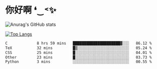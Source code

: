 # 你好啊 ❛‿˂✨

![Anurag's GitHub stats](https://github-readme-stats.vercel.app/api?username=ZombieFly&count_private=true&show_icons=true)

[![Top Langs](https://github-readme-stats.vercel.app/api/top-langs/?username=ZombieFly&layout=compact&count_private=true&hide=Ruby,makefile)](https://github.com/anuraghazra/github-readme-stats)

<!--START_SECTION:waka-->

```txt
C             8 hrs 59 mins   █████████████████████▓░░░   86.12 %
TeX           32 mins         █▒░░░░░░░░░░░░░░░░░░░░░░░   05.24 %
CSS           25 mins         █░░░░░░░░░░░░░░░░░░░░░░░░   04.01 %
Other         23 mins         █░░░░░░░░░░░░░░░░░░░░░░░░   03.73 %
Python        3 mins          ░░░░░░░░░░░░░░░░░░░░░░░░░   00.55 %
```

<!--END_SECTION:waka-->
